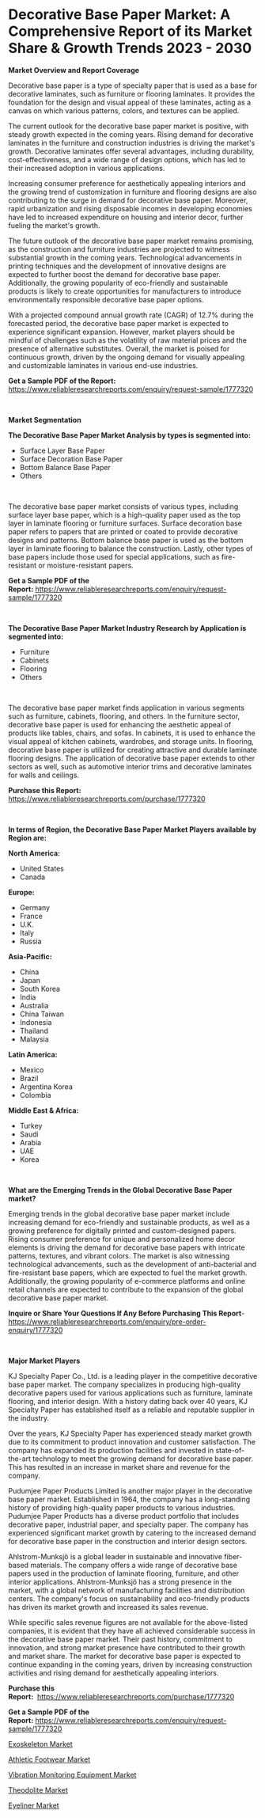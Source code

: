<p><h1>Decorative Base Paper Market: A Comprehensive Report of its Market Share & Growth Trends 2023 - 2030</h1></p><p><strong>Market Overview and Report Coverage</strong></p>
<p><p>Decorative base paper is a type of specialty paper that is used as a base for decorative laminates, such as furniture or flooring laminates. It provides the foundation for the design and visual appeal of these laminates, acting as a canvas on which various patterns, colors, and textures can be applied.</p><p>The current outlook for the decorative base paper market is positive, with steady growth expected in the coming years. Rising demand for decorative laminates in the furniture and construction industries is driving the market's growth. Decorative laminates offer several advantages, including durability, cost-effectiveness, and a wide range of design options, which has led to their increased adoption in various applications.</p><p>Increasing consumer preference for aesthetically appealing interiors and the growing trend of customization in furniture and flooring designs are also contributing to the surge in demand for decorative base paper. Moreover, rapid urbanization and rising disposable incomes in developing economies have led to increased expenditure on housing and interior decor, further fueling the market's growth.</p><p>The future outlook of the decorative base paper market remains promising, as the construction and furniture industries are projected to witness substantial growth in the coming years. Technological advancements in printing techniques and the development of innovative designs are expected to further boost the demand for decorative base paper. Additionally, the growing popularity of eco-friendly and sustainable products is likely to create opportunities for manufacturers to introduce environmentally responsible decorative base paper options.</p><p>With a projected compound annual growth rate (CAGR) of 12.7% during the forecasted period, the decorative base paper market is expected to experience significant expansion. However, market players should be mindful of challenges such as the volatility of raw material prices and the presence of alternative substitutes. Overall, the market is poised for continuous growth, driven by the ongoing demand for visually appealing and customizable laminates in various end-use industries.</p></p>
<p><strong>Get a Sample PDF of the Report:</strong> <a href="https://www.reliableresearchreports.com/enquiry/request-sample/1777320">https://www.reliableresearchreports.com/enquiry/request-sample/1777320</a></p>
<p>&nbsp;</p>
<p><strong>Market Segmentation</strong></p>
<p><strong>The Decorative Base Paper Market Analysis by types is segmented into:</strong></p>
<p><ul><li>Surface Layer Base Paper</li><li>Surface Decoration Base Paper</li><li>Bottom Balance Base Paper</li><li>Others</li></ul></p>
<p>&nbsp;</p>
<p><p>The decorative base paper market consists of various types, including surface layer base paper, which is a high-quality paper used as the top layer in laminate flooring or furniture surfaces. Surface decoration base paper refers to papers that are printed or coated to provide decorative designs and patterns. Bottom balance base paper is used as the bottom layer in laminate flooring to balance the construction. Lastly, other types of base papers include those used for special applications, such as fire-resistant or moisture-resistant papers.</p></p>
<p><strong>Get a Sample PDF of the Report:</strong>&nbsp;<a href="https://www.reliableresearchreports.com/enquiry/request-sample/1777320">https://www.reliableresearchreports.com/enquiry/request-sample/1777320</a></p>
<p>&nbsp;</p>
<p><strong>The Decorative Base Paper Market Industry Research by Application is segmented into:</strong></p>
<p><ul><li>Furniture</li><li>Cabinets</li><li>Flooring</li><li>Others</li></ul></p>
<p>&nbsp;</p>
<p><p>The decorative base paper market finds application in various segments such as furniture, cabinets, flooring, and others. In the furniture sector, decorative base paper is used for enhancing the aesthetic appeal of products like tables, chairs, and sofas. In cabinets, it is used to enhance the visual appeal of kitchen cabinets, wardrobes, and storage units. In flooring, decorative base paper is utilized for creating attractive and durable laminate flooring designs. The application of decorative base paper extends to other sectors as well, such as automotive interior trims and decorative laminates for walls and ceilings.</p></p>
<p><strong>Purchase this Report:</strong>&nbsp; <a href="https://www.reliableresearchreports.com/purchase/1777320">https://www.reliableresearchreports.com/purchase/1777320</a></p>
<p>&nbsp;</p>
<p><strong>In terms of Region, the Decorative Base Paper Market Players available by Region are:</strong></p>
<p>
    <p> <strong> North America: </strong>
        <ul>
            <li>United States</li>
            <li>Canada</li>
        </ul>
        </p> 
    <p> <strong> Europe: </strong>
        <ul>
            <li>Germany</li>
            <li>France</li>
            <li>U.K.</li>
            <li>Italy</li>
            <li>Russia</li>
        </ul>
        </p> 
    <p> <strong> Asia-Pacific: </strong>
        <ul>
            <li>China</li>
            <li>Japan</li>
            <li>South Korea</li>
            <li>India</li>
            <li>Australia</li>
            <li>China Taiwan</li>
            <li>Indonesia</li>
            <li>Thailand</li>
            <li>Malaysia</li>
        </ul>
        </p> 
    <p> <strong> Latin America: </strong>
        <ul>
            <li>Mexico</li>
            <li>Brazil</li>
            <li>Argentina Korea</li>
            <li>Colombia</li>
        </ul>
        </p> 
    <p> <strong> Middle East & Africa: </strong>
        <ul>
            <li>Turkey</li>
            <li>Saudi</li>
            <li>Arabia</li>
            <li>UAE</li>
            <li>Korea</li>
        </ul>
    </p>
    </p>
<p>&nbsp;</p>
<p><strong>What are the Emerging Trends in the Global Decorative Base Paper market?</strong></p>
<p><p>Emerging trends in the global decorative base paper market include increasing demand for eco-friendly and sustainable products, as well as a growing preference for digitally printed and custom-designed papers. Rising consumer preference for unique and personalized home decor elements is driving the demand for decorative base papers with intricate patterns, textures, and vibrant colors. The market is also witnessing technological advancements, such as the development of anti-bacterial and fire-resistant base papers, which are expected to fuel the market growth. Additionally, the growing popularity of e-commerce platforms and online retail channels are expected to contribute to the expansion of the global decorative base paper market.</p></p>
<p><strong>Inquire or Share Your Questions If Any Before Purchasing This Report</strong>- <a href="https://www.reliableresearchreports.com/enquiry/pre-order-enquiry/1777320">https://www.reliableresearchreports.com/enquiry/pre-order-enquiry/1777320</a></p>
<p>&nbsp;</p>
<p><strong>Major Market Players</strong></p>
<p><p>KJ Specialty Paper Co., Ltd. is a leading player in the competitive decorative base paper market. The company specializes in producing high-quality decorative papers used for various applications such as furniture, laminate flooring, and interior design. With a history dating back over 40 years, KJ Specialty Paper has established itself as a reliable and reputable supplier in the industry. </p><p>Over the years, KJ Specialty Paper has experienced steady market growth due to its commitment to product innovation and customer satisfaction. The company has expanded its production facilities and invested in state-of-the-art technology to meet the growing demand for decorative base paper. This has resulted in an increase in market share and revenue for the company.</p><p>Pudumjee Paper Products Limited is another major player in the decorative base paper market. Established in 1964, the company has a long-standing history of providing high-quality paper products to various industries. Pudumjee Paper Products has a diverse product portfolio that includes decorative paper, industrial paper, and specialty paper. The company has experienced significant market growth by catering to the increased demand for decorative base paper in the construction and interior design sectors.</p><p>Ahlstrom-Munksjö is a global leader in sustainable and innovative fiber-based materials. The company offers a wide range of decorative base papers used in the production of laminate flooring, furniture, and other interior applications. Ahlstrom-Munksjö has a strong presence in the market, with a global network of manufacturing facilities and distribution centers. The company's focus on sustainability and eco-friendly products has driven its market growth and increased its sales revenue.</p><p>While specific sales revenue figures are not available for the above-listed companies, it is evident that they have all achieved considerable success in the decorative base paper market. Their past history, commitment to innovation, and strong market presence have contributed to their growth and market share. The market for decorative base paper is expected to continue expanding in the coming years, driven by increasing construction activities and rising demand for aesthetically appealing interiors.</p></p>
<p><strong>Purchase this Report:</strong>&nbsp;&nbsp;<a href="https://www.reliableresearchreports.com/purchase/1777320">https://www.reliableresearchreports.com/purchase/1777320</a></p>
<p></p>
<p><strong>Get a Sample PDF of the Report:</strong>&nbsp;<a href="https://www.reliableresearchreports.com/enquiry/request-sample/1777320">https://www.reliableresearchreports.com/enquiry/request-sample/1777320</a></p>
<p><p><a href="https://medium.com/@beverlychen69/exoskeleton-market-the-key-to-successful-business-strategy-forecast-till-2030-b9db23b07e99">Exoskeleton Market</a></p><p><a href="https://medium.com/@kabirkhanrp23/athletic-footwear-market-analysis-and-sze-forecasted-for-period-from-2023-to-2030-7f2b33666fa6">Athletic Footwear Market</a></p><p><a href="https://medium.com/@lisasanchez1968/vibration-monitoring-equipment-market-the-key-to-successful-business-strategy-forecast-till-2030-7378aa82e5b0">Vibration Monitoring Equipment Market</a></p><p><a href="https://medium.com/@rachelyoung56/theodolite-nbsp-market-focuses-on-market-share-size-and-projected-forecast-till-2030-06fcf83ab516">Theodolite Market</a></p><p><a href="https://medium.com/@aniket.reportprime23/eyeliner-market-research-report-its-history-and-forecast-2023-to-2030-e8c4c9304b8c">Eyeliner Market</a></p></p>